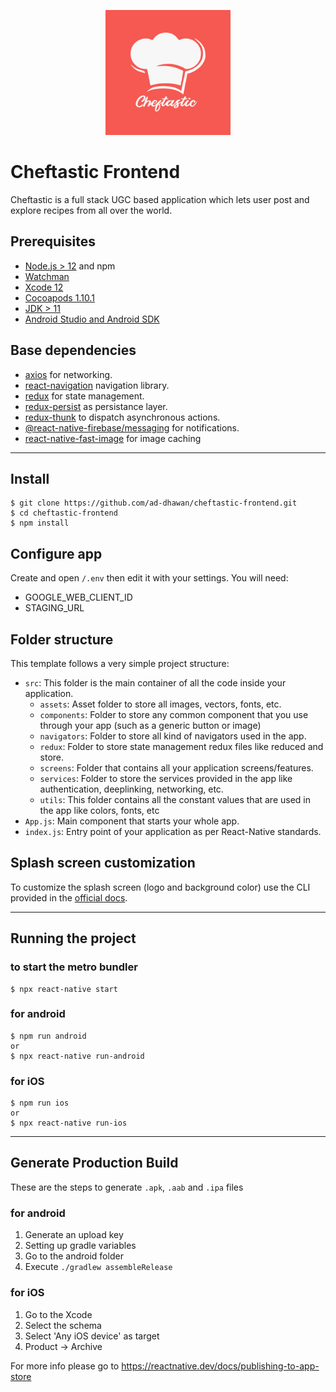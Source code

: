 <p align="center">
  <img src="./cheftastic_logo.png" alt="Cheftastic Logo" width="200" />
</p>

# Cheftastic Frontend

Cheftastic is a full stack UGC based application which lets user post and explore recipes from all over the world.

## Prerequisites

- [Node.js > 12](https://nodejs.org) and npm
- [Watchman](https://facebook.github.io/watchman)
- [Xcode 12](https://developer.apple.com/xcode)
- [Cocoapods 1.10.1](https://cocoapods.org)
- [JDK > 11](https://www.oracle.com/java/technologies/javase-jdk11-downloads.html)
- [Android Studio and Android SDK](https://developer.android.com/studio)

## Base dependencies

- [axios](https://github.com/axios/axios) for networking.
- [react-navigation](https://reactnavigation.org/) navigation library.
- [redux](https://redux.js.org/) for state management.
- [redux-persist](https://github.com/rt2zz/redux-persist) as persistance layer.
- [redux-thunk](https://github.com/gaearon/redux-thunk) to dispatch asynchronous actions.
- [@react-native-firebase/messaging](https://www.npmjs.com/package/@react-native-firebase/messaging) for notifications.
- [react-native-fast-image](https://github.com/DylanVann/react-native-fast-image) for image caching

---

## Install

    $ git clone https://github.com/ad-dhawan/cheftastic-frontend.git
    $ cd cheftastic-frontend
    $ npm install

## Configure app

Create and open `/.env` then edit it with your settings. You will need:

- GOOGLE_WEB_CLIENT_ID
- STAGING_URL

## Folder structure

This template follows a very simple project structure:

- `src`: This folder is the main container of all the code inside your application.
  - `assets`: Asset folder to store all images, vectors, fonts, etc.
  - `components`: Folder to store any common component that you use through your app (such as a generic button or image)
  - `navigators`: Folder to store all kind of navigators used in the app.
  - `redux`: Folder to store state management redux files like reduced and store.
  - `screens`: Folder that contains all your application screens/features.
  - `services`: Folder to store the services provided in the app like authentication, deeplinking, networking, etc.
  - `utils`: This folder contains all the constant values that are used in the app like colors, fonts, etc
- `App.js`: Main component that starts your whole app.
- `index.js`: Entry point of your application as per React-Native standards.

## Splash screen customization

To customize the splash screen (logo and background color) use the CLI provided in the [official docs](https://github.com/zoontek/react-native-bootsplash#assets-generation).

---

## Running the project

### to start the metro bundler
    $ npx react-native start

### for android
    $ npm run android
    or
    $ npx react-native run-android

### for iOS
    $ npm run ios
    or
    $ npx react-native run-ios

---

## Generate Production Build

These are the steps to generate `.apk`, `.aab` and `.ipa` files

### for android
1. Generate an upload key
2. Setting up gradle variables
3. Go to the android folder
4. Execute `./gradlew assembleRelease`

### for iOS
1. Go to the Xcode
2. Select the schema
3. Select 'Any iOS device' as target
4. Product -> Archive

For more info please go to https://reactnative.dev/docs/publishing-to-app-store